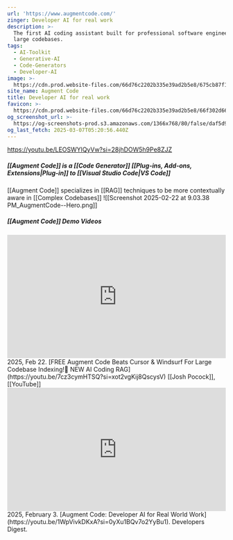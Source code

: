 ```yaml
---
url: 'https://www.augmentcode.com/'
zinger: Developer AI for real work
description: >-
  The first AI coding assistant built for professional software engineers and
  large codebases.
tags:
  - AI-Toolkit
  - Generative-AI
  - Code-Generators
  - Developer-AI
image: >-
  https://cdn.prod.website-files.com/66d76c2202b335e39ad2b5e8/675cb87f1ba91008af1bb69e_augment-open-graph.png
site_name: Augment Code
title: Developer AI for real work
favicon: >-
  https://cdn.prod.website-files.com/66d76c2202b335e39ad2b5e8/66f302d663108ca67c19ddbc_Favicon.png
og_screenshot_url: >-
  https://og-screenshots-prod.s3.amazonaws.com/1366x768/80/false/daf5d9ff6b9cfd77540b05bea208c5939fa58f864462d8c95e7aea8f0f442d3c.jpeg
og_last_fetch: 2025-03-07T05:20:56.440Z
---
```

https://youtu.be/LEOSWYlQyVw?si=28jhDOW5h9Pe8ZJZ

##### [[Augment Code]] is a [[Code Generator]] [[Plug-ins,  Add-ons,  Extensions|Plug-in]] to [[Visual Studio Code|VS Code]]
[[Augment Code]] specializes in [[RAG]] techniques to be more contextually aware in [[Complex Codebases]]
![[Screenshot 2025-02-22 at 9.03.38 PM_AugmentCode--Hero.png]]
##### [[Augment Code]] Demo Videos
<iframe style="aspect-ratio:16/9;width:100%;height:auto" src="https://www.youtube.com/embed/0LZpt0pKWsQ?si=EAnc9fega4Lf4mEo&amp;controls=0" title="YouTube video player" frameborder="0" allow="accelerometer; autoplay; clipboard-write; encrypted-media; gyroscope; picture-in-picture; web-share" referrerpolicy="strict-origin-when-cross-origin" allowfullscreen></iframe>
2025, Feb 22. [FREE Augment Code Beats Cursor & Windsurf For Large Codebase Indexing!🤖 NEW AI Coding RAG](https://youtu.be/7cz3cymHTSQ?si=xot2vgKij8QscysV) [[Josh Pocock]], [[YouTube]]


<iframe 
  style="aspect-ratio:16/9;width:100%;height:auto" 
  src="https://www.youtube.com/embed/1WpVivkDKxA?si=0yXu1BQv7o2YyBu1" 
  title="YouTube video player" 
  frameborder="0" 
  allow="accelerometer; autoplay; clipboard-write; encrypted-media; gyroscope; picture-in-picture; web-share" 
  referrerpolicy="strict-origin-when-cross-origin" 
  allowfullscreen
></iframe>
2025, February 3. [Augment Code: Developer AI for Real World Work](https://youtu.be/1WpVivkDKxA?si=0yXu1BQv7o2YyBu1). Developers Digest.

